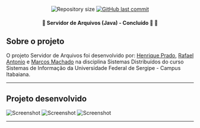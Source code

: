 <p align="center">
  <img alt="Repository size" src="https://img.shields.io/github/repo-size/rickweb3/file-server">
  <a href="https://github.com/rickweb3/file-server/commits/master">
    <img alt="GitHub last commit" src="https://img.shields.io/github/last-commit/rickweb3/file-server">
  </a>
</p>



<h4 align="center"> 
	🚧 Servidor de Arquivos (Java) - Concluído 🚀 🚧
</h4>



## Sobre o projeto

O projeto Servidor de Arquivos foi desenvolvido por: <a href="https://github.com/rickweb3">Henrique Prado</a>, <a href="https://github.com/rickweb3">Rafael Antonio</a> e <a href="https://github.com/MarcosSD">Marcos Machado</a> na disciplina Sistemas Distribuídos do curso Sistemas de Informação da Universidade Federal de Sergipe - Campus Itabaiana.

---


## Projeto desenvolvido

![Screenshot](img_readme/overview_file_server_1)
![Screenshot](overview_file_server_2)
![Screenshot](overview_file_server_3)

---
